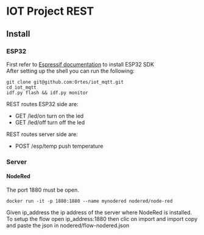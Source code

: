 # IOT Project REST

## Install

### ESP32
First refer to [Espressif documentation](https://docs.espressif.com/projects/esp-idf/en/latest/esp32/get-started/) to install ESP32 SDK  
After setting up the shell you can run the following:
```shell script
git clone git@github.com:Ortes/iot_mqtt.git
cd iot_mqtt
idf.py flash && idf.py monitor
```
REST routes ESP32 side are:
- GET /led/on turn on the led
- GET /led/off turn off the led

REST routes server side are:
- POST /esp/temp push temperature

### Server

#### NodeRed
The port 1880 must be open.
```shell script
docker run -it -p 1880:1880 --name mynodered nodered/node-red
```
Given ip_address the ip address of the server where NodeRed is installed.  
To setup the flow open ip_address:1880 then clic on import and import copy and paste the json in nodered/flow-nodered.json
